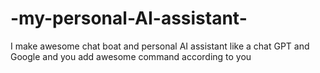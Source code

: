 # -my-personal-AI-assistant-
I make awesome chat boat and personal AI assistant like a chat GPT and Google and you add awesome command according to you

